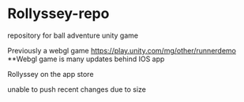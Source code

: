 # Rollyssey-repo
repository for ball adventure unity game

Previously a webgl game https://play.unity.com/mg/other/runnerdemo
**Webgl game is many updates behind IOS app

Rollyssey on the app store

unable to push recent changes due to size
